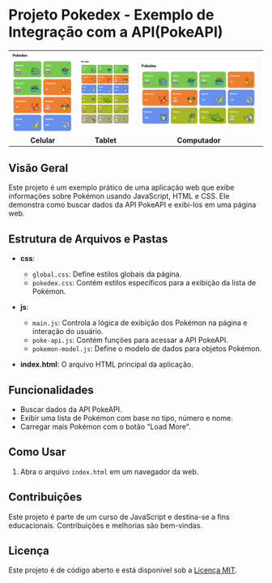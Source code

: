# Projeto Pokedex - Exemplo de Integração com a API(PokeAPI)


<table>
  <tr>
    <td align="center">
      <img src="assets\img\celular.png" alt="Imagem de um celular" width="125%">
    </td>
    <td align="center">
      <img src="assets\img\tablet.png" alt="Imagem de um tablet" width="125%">
    </td>
    <td align="center">
      <img src="assets\img\computador.png" alt="Imagem de um computador" width="125%">
    </td>
  </tr>
  <tr>
    <td align="center"><strong>Celular</strong></td>
    <td align="center"><strong>Tablet</strong></td>
    <td align="center"><strong>Computador</strong></td>
  </tr>
</table>















## Visão Geral

Este projeto é um exemplo prático de uma aplicação web que exibe informações sobre Pokémon usando JavaScript, HTML e CSS. Ele demonstra como buscar dados da API PokeAPI e exibi-los em uma página web.

## Estrutura de Arquivos e Pastas

- **css**:
  - `global.css`: Define estilos globais da página.
  - `pokedex.css`: Contém estilos específicos para a exibição da lista de Pokémon.

- **js**:
  - `main.js`: Controla a lógica de exibição dos Pokémon na página e interação do usuário.
  - `poke-api.js`: Contém funções para acessar a API PokeAPI.
  - `pokemon-model.js`: Define o modelo de dados para objetos Pokémon.

- **index.html**: O arquivo HTML principal da aplicação.

## Funcionalidades

- Buscar dados da API PokeAPI.
- Exibir uma lista de Pokémon com base no tipo, número e nome.
- Carregar mais Pokémon com o botão "Load More".

## Como Usar

1. Abra o arquivo `index.html` em um navegador da web.

## Contribuições

Este projeto é parte de um curso de JavaScript e destina-se a fins educacionais. Contribuições e melhorias são bem-vindas.

## Licença

Este projeto é de código aberto e está disponível sob a [Licença MIT](LICENSE).
